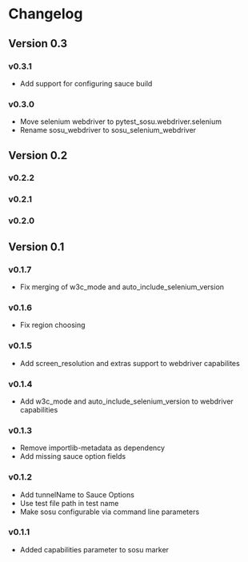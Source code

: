 # Changelog

## Version 0.3

### v0.3.1

*   Add support for configuring sauce build

### v0.3.0

*   Move selenium webdriver to pytest_sosu.webdriver.selenium
*   Rename sosu_webdriver to sosu_selenium_webdriver

## Version 0.2


### v0.2.2

### v0.2.1

### v0.2.0


## Version 0.1

### v0.1.7

*   Fix merging of w3c_mode and auto_include_selenium_version


### v0.1.6

*   Fix region choosing


### v0.1.5

*   Add screen_resolution and extras support to webdriver capabilites


### v0.1.4

*   Add w3c_mode and auto_include_selenium_version to webdriver capabilities


### v0.1.3

*   Remove importlib-metadata as dependency
*   Add missing sauce option fields


### v0.1.2

*   Add tunnelName to Sauce Options
*   Use test file path in test name
*   Make sosu configurable via command line parameters


### v0.1.1

*   Added capabilities parameter to sosu marker

